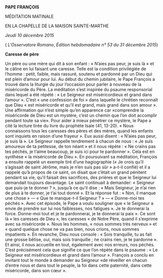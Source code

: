 **PAPE FRANÇOIS**

MÉDITATION MATINALE

EN LA CHAPELLE DE LA MAISON SAINTE-MARTHE

*Jeudi 10 décembre 2015*

( *L'Osservatore Romano*, *Édition hebdomadaire n° 53 du 31 décembre 2015*)

**Caresse de père**

Un père ou une mère qui dit à son enfant : « N’aies pas peur, je suis là » et le câline en lui faisant une caresse. Telle est la condition privilégiée de l’homme : petit, faible, mais rassuré, soutenu et pardonné par un Dieu qui est plein d’amour pour lui. Au début du chemin jubilaire, le Pape François a trouvé dans la liturgie du jour l’occasion pour parler à nouveau de la miséricorde du Père. La méditation s’est inspirée du psaume responsorial dans lequel a été répété : « Le Seigneur est miséricordieux et grand dans l’amour ». C’est « une confession de foi » dans laquelle le chrétien reconnaît que Dieu « est miséricorde et qu’il est grand, mais grand dans son amour ». Une affirmation qui n’est simple qu’en apparence car «comprendre la miséricorde de Dieu est un mystère, c’est un chemin que l’on doit accomplir pendant toute sa vie». Pour aider à mieux pénétrer ce mystère, le Pape a cité la lecture tirée du livre du prophète Isaïe (41, 13-20). « Nous connaissons tous les caresses des pères et des mères, quand les enfants sont inquiets en raison d’une frayeur ». Eux aussi disent : « N’aies pas peur, je suis là ». Le Seigneur rappelle tendrement à chacun de nous : « Je suis amoureux de ta petitesse, de ton néant » et il nous répète : « Ne crains pas tes péchés, je t’aime beaucoup, je suis ici pour te pardonner ». Cela est en synthèse « la miséricorde de Dieu ». En poursuivant sa méditation, François a ensuite rappelé un exemple tiré d’une hagiographie (« Je crois qu’il s’agissait de saint Jérôme, mais je n’en suis pas sûr » a-t-il confié) et il a rappelé qu’à propos de ce saint, on disait que c’était un grand pénitent pendant sa vie, qu’il faisait des sacrifices, des prières et que le Seigneur lui demandait toujours davantage. Le saint continuait à demander: « Seigneur que puis-je te donner ? », jusqu’à ce qu’il dise : « Mais Seigneur, je n’ai rien de plus à te donner, je t’ai tout donné ». Et la réponse fut : « Non, il manque une chose » — « Que te manque-t-il Seigneur ? » — « Donne-moi tes péchés ». Avec cet épisode, le Pape a voulu souligner que « le Seigneur a envie de prendre sur lui nos faiblesses, nos fatigues ». Je te donnerai la force. Donne-moi tout et je te pardonnerai, je te donnerai la paix ». Ce sont là « les caresses de Dieu », les caresses « de Notre Père, quand il s’exprime avec sa miséricorde ». Nous les hommes, « nous sommes très nerveux » et « quand quelque chose ne va pas bien, nous crions, nous sommes impatients ». En revanche, Dieu nous console : « Sois tranquille, tu as fait une grosse bêtise, oui, mais sois tranquille ; ne crains rien, je te pardonne ». Et ainsi, il nous accueille en tout, également avec nos erreurs, nos péchés. C’est précisément cela que signifie ce que l’on répète dans le psaume : « Le Seigneur est miséricordieux et grand dans l’amour ». François a conclu en invitant tout le monde à demander au Seigneur «de réveiller en chacun d’entre nous et dans tout le peuple, la foi dans cette paternité, dans cette miséricorde, dans son cœur ».